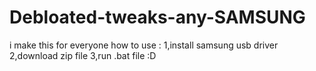 # Debloated-tweaks-any-SAMSUNG
i make this for everyone 
how to use :
1,install samsung usb driver 
2,download zip file
3,run .bat file 
:D 
